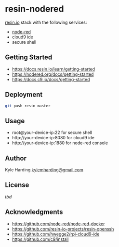 # resin-nodered

[resin.io](https://resin.io/) stack with the following services:
* [node-red](https://nodered.org/)
* cloud9 ide
* secure shell

## Getting Started

* https://docs.resin.io/learn/getting-started
* https://nodered.org/docs/getting-started
* https://docs.c9.io/docs/getting-started

## Deployment

```bash
git push resin master
```

## Usage

* root@your-device-ip:22 for secure shell
* http://your-device-ip:8080 for cloud9 ide
* http://your-device-ip:1880 for node-red console

## Author

Kyle Harding <kylemharding@gmail.com>

## License

_tbd_

## Acknowledgments

* https://github.com/node-red/node-red-docker
* https://github.com/resin-io-projects/resin-openssh
* https://github.com/hwegge2/rpi-cloud9-ide
* https://github.com/c9/install